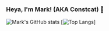 ### Heya, I'm Mark! (AKA Constcat) 👋

![Mark's GitHub stats](https://github-readme-stats.vercel.app/api?username=Constcat&show_icons=true&theme=radical&hide_border=true")
[![Top Langs](https://github-readme-stats.vercel.app/api/top-langs/?username=Constcat&layout=compact)]

<!--
**Constcat/Constcat** is a ✨ _special_ ✨ repository because its `README.md` (this file) appears on your GitHub profile.

Here are some ideas to get you started:

- 🔭 I’m currently working on ...
- 🌱 I’m currently learning ...
- 👯 I’m looking to collaborate on ...
- 🤔 I’m looking for help with ...
- 💬 Ask me about ...
- 📫 How to reach me: ...
- 😄 Pronouns: ...
- ⚡ Fun fact: ...
-->
